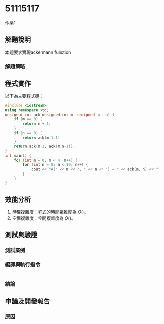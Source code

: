 # 51115117
作業1
## 解題說明

本題要求實現ackermann function

### 解題策略

## 程式實作

以下為主要程式碼：

```cpp
#include <iostream>
using namespace std;
unsigned int ack(unsigned int m, unsigned int n) {
	if (m == 0) {
		return n + 1;
	}
	if (n == 0) {
		return ack(m-1,1);
	}
	return ack(m-1, ack(m,n-1));
}
int main() {
	for (int m = 0; m < 4; m++) {
		for (int n = 0; n < 10; n++) {
			cout << "A(" << m << ", " << n << ") = " << ack(m, n) << "\n";
		}
	}
}
```

## 效能分析

1. 時間複雜度：程式的時間複雜度為 $O()$。
2. 空間複雜度：空間複雜度為 $O()$。

## 測試與驗證

### 測試案例
### 編譯與執行指令
```shell
```
### 結論
## 申論及開發報告
### 原因
